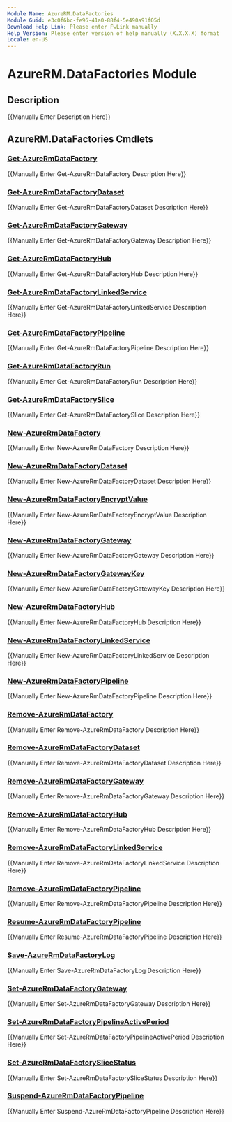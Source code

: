 ```yaml
---
Module Name: AzureRM.DataFactories
Module Guid: e3c0f6bc-fe96-41a0-88f4-5e490a91f05d
Download Help Link: Please enter FwLink manually
Help Version: Please enter version of help manually (X.X.X.X) format
Locale: en-US
---
```


# AzureRM.DataFactories Module
## Description
{{Manually Enter Description Here}}

## AzureRM.DataFactories Cmdlets
### [Get-AzureRmDataFactory](Get-AzureRmDataFactory.md)
{{Manually Enter Get-AzureRmDataFactory Description Here}}

### [Get-AzureRmDataFactoryDataset](Get-AzureRmDataFactoryDataset.md)
{{Manually Enter Get-AzureRmDataFactoryDataset Description Here}}

### [Get-AzureRmDataFactoryGateway](Get-AzureRmDataFactoryGateway.md)
{{Manually Enter Get-AzureRmDataFactoryGateway Description Here}}

### [Get-AzureRmDataFactoryHub](Get-AzureRmDataFactoryHub.md)
{{Manually Enter Get-AzureRmDataFactoryHub Description Here}}

### [Get-AzureRmDataFactoryLinkedService](Get-AzureRmDataFactoryLinkedService.md)
{{Manually Enter Get-AzureRmDataFactoryLinkedService Description Here}}

### [Get-AzureRmDataFactoryPipeline](Get-AzureRmDataFactoryPipeline.md)
{{Manually Enter Get-AzureRmDataFactoryPipeline Description Here}}

### [Get-AzureRmDataFactoryRun](Get-AzureRmDataFactoryRun.md)
{{Manually Enter Get-AzureRmDataFactoryRun Description Here}}

### [Get-AzureRmDataFactorySlice](Get-AzureRmDataFactorySlice.md)
{{Manually Enter Get-AzureRmDataFactorySlice Description Here}}

### [New-AzureRmDataFactory](New-AzureRmDataFactory.md)
{{Manually Enter New-AzureRmDataFactory Description Here}}

### [New-AzureRmDataFactoryDataset](New-AzureRmDataFactoryDataset.md)
{{Manually Enter New-AzureRmDataFactoryDataset Description Here}}

### [New-AzureRmDataFactoryEncryptValue](New-AzureRmDataFactoryEncryptValue.md)
{{Manually Enter New-AzureRmDataFactoryEncryptValue Description Here}}

### [New-AzureRmDataFactoryGateway](New-AzureRmDataFactoryGateway.md)
{{Manually Enter New-AzureRmDataFactoryGateway Description Here}}

### [New-AzureRmDataFactoryGatewayKey](New-AzureRmDataFactoryGatewayKey.md)
{{Manually Enter New-AzureRmDataFactoryGatewayKey Description Here}}

### [New-AzureRmDataFactoryHub](New-AzureRmDataFactoryHub.md)
{{Manually Enter New-AzureRmDataFactoryHub Description Here}}

### [New-AzureRmDataFactoryLinkedService](New-AzureRmDataFactoryLinkedService.md)
{{Manually Enter New-AzureRmDataFactoryLinkedService Description Here}}

### [New-AzureRmDataFactoryPipeline](New-AzureRmDataFactoryPipeline.md)
{{Manually Enter New-AzureRmDataFactoryPipeline Description Here}}

### [Remove-AzureRmDataFactory](Remove-AzureRmDataFactory.md)
{{Manually Enter Remove-AzureRmDataFactory Description Here}}

### [Remove-AzureRmDataFactoryDataset](Remove-AzureRmDataFactoryDataset.md)
{{Manually Enter Remove-AzureRmDataFactoryDataset Description Here}}

### [Remove-AzureRmDataFactoryGateway](Remove-AzureRmDataFactoryGateway.md)
{{Manually Enter Remove-AzureRmDataFactoryGateway Description Here}}

### [Remove-AzureRmDataFactoryHub](Remove-AzureRmDataFactoryHub.md)
{{Manually Enter Remove-AzureRmDataFactoryHub Description Here}}

### [Remove-AzureRmDataFactoryLinkedService](Remove-AzureRmDataFactoryLinkedService.md)
{{Manually Enter Remove-AzureRmDataFactoryLinkedService Description Here}}

### [Remove-AzureRmDataFactoryPipeline](Remove-AzureRmDataFactoryPipeline.md)
{{Manually Enter Remove-AzureRmDataFactoryPipeline Description Here}}

### [Resume-AzureRmDataFactoryPipeline](Resume-AzureRmDataFactoryPipeline.md)
{{Manually Enter Resume-AzureRmDataFactoryPipeline Description Here}}

### [Save-AzureRmDataFactoryLog](Save-AzureRmDataFactoryLog.md)
{{Manually Enter Save-AzureRmDataFactoryLog Description Here}}

### [Set-AzureRmDataFactoryGateway](Set-AzureRmDataFactoryGateway.md)
{{Manually Enter Set-AzureRmDataFactoryGateway Description Here}}

### [Set-AzureRmDataFactoryPipelineActivePeriod](Set-AzureRmDataFactoryPipelineActivePeriod.md)
{{Manually Enter Set-AzureRmDataFactoryPipelineActivePeriod Description Here}}

### [Set-AzureRmDataFactorySliceStatus](Set-AzureRmDataFactorySliceStatus.md)
{{Manually Enter Set-AzureRmDataFactorySliceStatus Description Here}}

### [Suspend-AzureRmDataFactoryPipeline](Suspend-AzureRmDataFactoryPipeline.md)
{{Manually Enter Suspend-AzureRmDataFactoryPipeline Description Here}}


